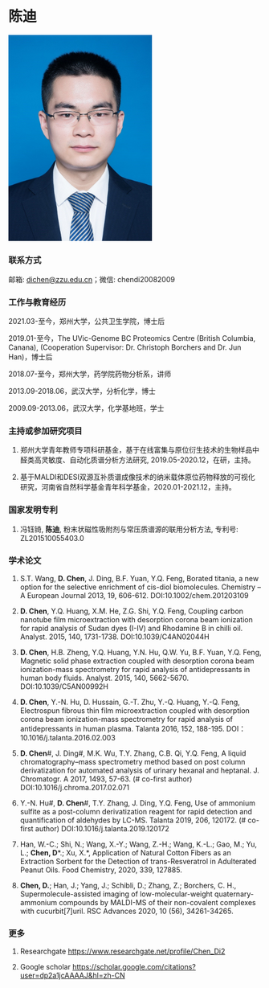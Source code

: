 # 陈迪

<img src="../image/chendi.jpg" alt="img" style="zoom:40%;" />

### **联系方式**

邮箱: dichen@zzu.edu.cn；微信: chendi20082009

### **工作与教育经历**

2021.03-至今，郑州大学，公共卫生学院，博士后

2019.01-至今，The UVic-Genome BC Proteomics Centre (British Columbia, Canana), (Cooperation Supervisor: Dr. Christoph Borchers and Dr. Jun Han)，博士后

2018.07-至今，郑州大学，药学院药物分析系，讲师

2013.09-2018.06，武汉大学，分析化学，博士

2009.09-2013.06，武汉大学，化学基地班，学士

### **主持或参加研究项目**

1. 郑州大学青年教师专项科研基金，基于在线富集与原位衍生技术的生物样品中醛类高灵敏度、自动化质谱分析方法研究, 2019.05-2020.12，在研，主持。

2. 基于MALDI和DESI双源互补质谱成像技术的纳米载体原位药物释放的可视化研究，河南省自然科学基金青年科学基金，2020.01-2021.12，主持。

### **国家发明专利**

1. 冯钰锜, **陈迪**, 粉末状磁性吸附剂与常压质谱源的联用分析方法, 专利号: ZL201510055403.0

### **学术论文**

1. S.T. Wang, **D. Chen**, J. Ding, B.F. Yuan, Y.Q. Feng, Borated titania, a new option for the selective enrichment of cis-diol biomolecules. Chemistry – A European Journal 2013, 19, 606-612. DOI:10.1002/chem.201203109

2. **D. Chen**, Y.Q. Huang, X.M. He, Z.G. Shi, Y.Q. Feng, Coupling carbon nanotube film microextraction with desorption corona beam ionization for rapid analysis of Sudan dyes (I-IV) and Rhodamine B in chilli oil. Analyst. 2015, 140, 1731-1738. DOI:10.1039/C4AN02044H

3. **D. Chen**, H.B. Zheng, Y.Q. Huang, Y.N. Hu, Q.W. Yu, B.F. Yuan, Y.Q. Feng, Magnetic solid phase extraction coupled with desorption corona beam ionization-mass spectrometry for rapid analysis of antidepressants in human body fluids. Analyst. 2015, 140, 5662-5670. DOI:10.1039/C5AN00992H

4. **D. Chen**, Y.-N. Hu, D. Hussain, G.-T. Zhu, Y.-Q. Huang, Y.-Q. Feng, Electrospun fibrous thin film microextraction coupled with desorption corona beam ionization-mass spectrometry for rapid analysis of antidepressants in human plasma. Talanta 2016, 152, 188-195. DOI：10.1016/j.talanta.2016.02.003

5. **D. Chen**#, J. Ding#, M.K. Wu, T.Y. Zhang, C.B. Qi, Y.Q. Feng, A liquid chromatography–mass spectrometry method based on post column derivatization for automated analysis of urinary hexanal and heptanal. J. Chromatogr. A 2017, 1493, 57-63. (# co-first author) DOI:10.1016/j.chroma.2017.02.071

6. Y.-N. Hu#, **D. Chen**#, T.Y. Zhang, J. Ding, Y.Q. Feng, Use of ammonium sulfite as a post-column derivatization reagent for rapid detection and quantification of aldehydes by LC-MS. Talanta 2019, 206, 120172. (# co-first author) DOI:10.1016/j.talanta.2019.120172

7. Han, W.-C.; Shi, N.; Wang, X.-Y.; Wang, Z.-H.; Wang, K.-L.; Gao, M.; Yu, L.; **Chen, D***.; Xu, X.*, Application of Natural Cotton Fibers as an Extraction Sorbent for the Detection of trans-Resveratrol in Adulterated Peanut Oils. Food Chemistry, 2020, 339, 127885.

8. **Chen, D.**; Han, J.; Yang, J.; Schibli, D.; Zhang, Z.; Borchers, C. H., Supermolecule-assisted imaging of low-molecular-weight quaternary-ammonium compounds by MALDI-MS of their non-covalent complexes with cucurbit[7]uril. RSC Advances 2020, 10 (56), 34261-34265.

### **更多**

1. Researchgate
   https://www.researchgate.net/profile/Chen_Di2

2. Google scholar
   https://scholar.google.com/citations?user=dp2a1jcAAAAJ&hl=zh-CN

